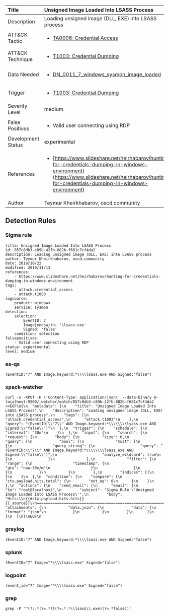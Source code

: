 | Title                | Unsigned Image Loaded Into LSASS Process                                                                                                                                                 |
|:---------------------|:------------------------------------------------------------------------------------------------------------------------------------------------------------|
| Description          | Loading unsigned image (DLL, EXE) into LSASS process                                                                                                                                           |
| ATT&amp;CK Tactic    |  <ul><li>[TA0006: Credential Access](https://attack.mitre.org/tactics/TA0006)</li></ul>  |
| ATT&amp;CK Technique | <ul><li>[T1003: Credential Dumping](https://attack.mitre.org/techniques/T1003)</li></ul>  |
| Data Needed          | <ul><li>[DN_0011_7_windows_sysmon_image_loaded](../Data_Needed/DN_0011_7_windows_sysmon_image_loaded.md)</li></ul>  |
| Trigger              | <ul><li>[T1003: Credential Dumping](../Triggers/T1003.md)</li></ul>  |
| Severity Level       | medium |
| False Positives      | <ul><li>Valid user connecting using RDP</li></ul>  |
| Development Status   | experimental |
| References           | <ul><li>[https://www.slideshare.net/heirhabarov/hunting-for-credentials-dumping-in-windows-environment](https://www.slideshare.net/heirhabarov/hunting-for-credentials-dumping-in-windows-environment)</li></ul>  |
| Author               | Teymur Kheirkhabarov, oscd.community |


## Detection Rules

### Sigma rule

```
title: Unsigned Image Loaded Into LSASS Process
id: 857c8db3-c89b-42fb-882b-f681c7cf4da2
description: Loading unsigned image (DLL, EXE) into LSASS process
author: Teymur Kheirkhabarov, oscd.community
date: 2019/10/22
modified: 2019/11/13
references:
    - https://www.slideshare.net/heirhabarov/hunting-for-credentials-dumping-in-windows-environment
tags:
    - attack.credential_access
    - attack.t1003
logsource:
    product: windows
    service: sysmon
detection:
    selection:
        EventID: 7
        Image|endswith: '\lsass.exe'
        Signed: 'false'
    condition: selection
falsepositives:
    - Valid user connecting using RDP
status: experimental
level: medium

```





### es-qs
    
```
(EventID:"7" AND Image.keyword:*\\\\lsass.exe AND Signed:"false")
```


### xpack-watcher
    
```
curl -s -XPUT -H \'Content-Type: application/json\' --data-binary @- localhost:9200/_watcher/watch/857c8db3-c89b-42fb-882b-f681c7cf4da2 <<EOF\n{\n  "metadata": {\n    "title": "Unsigned Image Loaded Into LSASS Process",\n    "description": "Loading unsigned image (DLL, EXE) into LSASS process",\n    "tags": [\n      "attack.credential_access",\n      "attack.t1003"\n    ],\n    "query": "(EventID:\\"7\\" AND Image.keyword:*\\\\\\\\lsass.exe AND Signed:\\"false\\")"\n  },\n  "trigger": {\n    "schedule": {\n      "interval": "30m"\n    }\n  },\n  "input": {\n    "search": {\n      "request": {\n        "body": {\n          "size": 0,\n          "query": {\n            "bool": {\n              "must": [\n                {\n                  "query_string": {\n                    "query": "(EventID:\\"7\\" AND Image.keyword:*\\\\\\\\lsass.exe AND Signed:\\"false\\")",\n                    "analyze_wildcard": true\n                  }\n                }\n              ],\n              "filter": {\n                "range": {\n                  "timestamp": {\n                    "gte": "now-30m/m"\n                  }\n                }\n              }\n            }\n          }\n        },\n        "indices": []\n      }\n    }\n  },\n  "condition": {\n    "compare": {\n      "ctx.payload.hits.total": {\n        "not_eq": 0\n      }\n    }\n  },\n  "actions": {\n    "send_email": {\n      "email": {\n        "to": "root@localhost",\n        "subject": "Sigma Rule \'Unsigned Image Loaded Into LSASS Process\'",\n        "body": "Hits:\\n{{#ctx.payload.hits.hits}}{{_source}}\\n================================================================================\\n{{/ctx.payload.hits.hits}}",\n        "attachments": {\n          "data.json": {\n            "data": {\n              "format": "json"\n            }\n          }\n        }\n      }\n    }\n  }\n}\nEOF\n
```


### graylog
    
```
(EventID:"7" AND Image.keyword:*\\\\lsass.exe AND Signed:"false")
```


### splunk
    
```
(EventID="7" Image="*\\\\lsass.exe" Signed="false")
```


### logpoint
    
```
(event_id="7" Image="*\\\\lsass.exe" Signed="false")
```


### grep
    
```
grep -P '^(?:.*(?=.*7)(?=.*.*\\lsass\\.exe)(?=.*false))'
```



